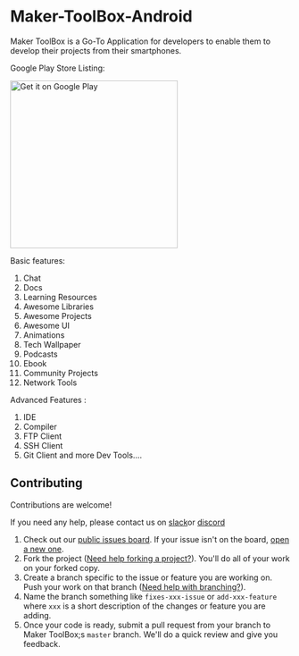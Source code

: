 # Maker-ToolBox-Android
Maker ToolBox is a Go-To Application for developers to enable them to develop their projects from their smartphones. 

<p>Google Play Store Listing:</p>
<a href="https://play.google.com/store/apps/details?id=io.github.yhdesai.makertoolbox"><img alt="Get it on Google Play" src="https://play.google.com/intl/en_us/badges/images/apps/en-play-badge-border.png" width="300" /></a>

Basic features:
1) Chat
2) Docs
3) Learning Resources
4) Awesome Libraries
5) Awesome Projects
6) Awesome UI
7) Animations
8) Tech Wallpaper
9) Podcasts
10) Ebook
11) Community Projects
12) Network Tools


Advanced Features :
1) IDE
2) Compiler
3) FTP Client
4) SSH Client
5) Git Client
and more Dev Tools....


## Contributing

Contributions are welcome!

If you need any help, please contact us on [slack][5]or [discord][6]

1. Check out our [public issues board][0]. If your issue isn't on the board, [open a new one][1].
2. Fork the project ([Need help forking a project?][3]). You'll do all of your work on your forked copy.
3. Create a branch specific to the issue or feature you are working on. Push your work on that branch ([Need help with branching?][4]).
4. Name the branch something like `fixes-xxx-issue` or `add-xxx-feature` where `xxx` is a short description of the changes or feature you are adding.
5. Once your code is ready, submit a pull request from your branch to Maker ToolBox;s `master` branch. We'll do a quick review and give you feedback.

[0]: https://github.com/yhdesai/Maker-ToolBox-Android/issues
[1]: https://github.com/yhdesai/Maker-ToolBox-Android/issues/new
[3]: https://help.github.com/articles/fork-a-repo/
[4]: https://github.com/Kunena/Kunena-Forum/wiki/Create-a-new-branch-with-git-and-manage-branches
[5]: https://join.slack.com/t/makertoolbox/shared_invite/enQtMzQ1Mjk1OTQyMDUyLTNmOWM4MTM2MzU0ZTQwOTRhZTg5MzQ4YTMyZjAzZTEwN2I4YmYxMDA4YzJjMjEyNGU0YTc0YWM3N2ZmZjFmNTQ
[6]: http://discord.gg/x28KKWG
